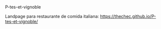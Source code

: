 P-tes-et-vignoble

Landpage para restaurante de comida italiana: https://thechec.github.io/P-tes-et-vignoble/
